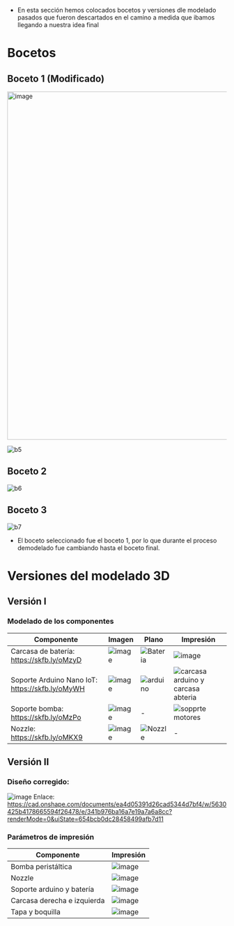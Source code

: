 - En esta sección hemos colocados bocetos y versiones dle modelado pasados que fueron descartados en el camino a medida que ibamos llegando a nuestra idea final

# Bocetos
## Boceto 1 (Modificado)
<img width="800" alt="image" src="https://github.com/JoseLuisNunezRivera/ProyectoFunBio/assets/143373576/cb21e9ea-33c8-434e-91ad-58b82efb200e">

![b5](https://github.com/JoseLuisNunezRivera/ProyectoFunBio/assets/143373576/1590844c-2c45-416e-ba52-ab51a4baec1c)
## Boceto 2
![b6](https://github.com/JoseLuisNunezRivera/ProyectoFunBio/assets/143373576/d39611ae-a326-4478-9935-5f6c3e4f90ee)
## Boceto 3 
![b7](https://github.com/JoseLuisNunezRivera/ProyectoFunBio/assets/143373576/317bd6ff-29ea-484c-9b30-b10541de4f86)

- El boceto seleccionado fue el boceto 1, por lo que durante el proceso demodelado fue cambiando hasta el boceto final.

# Versiones del modelado 3D
## Versión I
### Modelado de los componentes

| Componente | Imagen | Plano | Impresión |
|------------|--------|-------|-----------|
|Carcasa de batería: https://skfb.ly/oMzyD| ![image](https://github.com/JoseLuisNunezRivera/ProyectoFunBio/assets/143018798/a2b5b1ff-8740-43a7-84ff-ac3e780afd0e) | ![Bateria](https://github.com/JoseLuisNunezRivera/ProyectoFunBio/assets/143018798/7fd6b080-9738-402d-a0fd-cd1ec7a27c17) | ![image](https://github.com/JoseLuisNunezRivera/ProyectoFunBio/assets/143347817/698454c9-8dd1-42a3-b260-f2f66c843126) |
| Soporte Arduino Nano IoT: https://skfb.ly/oMyWH | ![image](https://github.com/JoseLuisNunezRivera/ProyectoFunBio/assets/143018798/e327fc77-4701-46b2-b805-fbfd8cff48d6) | ![arduino](https://github.com/JoseLuisNunezRivera/ProyectoFunBio/assets/143018798/263ad8df-8e19-4f50-862e-8f732baebeb3) | ![carcasa arduino y carcasa abteria](https://github.com/JoseLuisNunezRivera/ProyectoFunBio/assets/143347817/ddf33c6f-6cc2-4f25-b9e4-0a88e8a2e178) |
| Soporte bomba: https://skfb.ly/oMzPo | ![image](https://github.com/JoseLuisNunezRivera/ProyectoFunBio/assets/143018798/a2738ec3-06d3-476f-9a1b-ae1bcf4aa19d) | - | ![sopprte motores](https://github.com/JoseLuisNunezRivera/ProyectoFunBio/assets/143347817/75340d76-2ab6-422e-82d8-ad1967f7ab5d) |
| Nozzle: https://skfb.ly/oMKX9 | ![image](https://github.com/JoseLuisNunezRivera/ProyectoFunBio/assets/143018798/6648aaf3-5047-4a91-b957-7e488c0eb870) | ![Nozzle](https://github.com/JoseLuisNunezRivera/ProyectoFunBio/assets/143018798/1f29efee-f472-4c0b-86d0-146266399faa) | - | ![noozle](https://github.com/JoseLuisNunezRivera/ProyectoFunBio/assets/143347817/b9d8fb56-1147-45a3-8ec9-f2e1ae292cdf) |

## Versión II
### Diseño corregido:
![image](https://i.imgur.com/AK7mcbh.png)
Enlace: https://cad.onshape.com/documents/ea4d05391d26cad5344d7bf4/w/5630425b4178665594f26478/e/341b976ba16a7e19a7a6a8cc?renderMode=0&uiState=654bcb0dc28458499afb7d11

### Parámetros de impresión

| Componente | Impresión |
|------------|-----------|
| Bomba peristáltica | ![image](https://github.com/JoseLuisNunezRivera/ProyectoFunBio/assets/143347817/325bcf2a-97c5-4908-b817-3f2f304ee5af) |
| Nozzle | ![image](https://github.com/JoseLuisNunezRivera/ProyectoFunBio/assets/143347817/0a767878-dca5-4980-bbd8-9cf228f9c93a) |
| Soporte arduino y batería | ![image](https://github.com/JoseLuisNunezRivera/ProyectoFunBio/assets/143347817/595a17d0-1f27-4e5a-9f24-6caec6a9bb40) |
| Carcasa derecha e izquierda | ![image](https://github.com/JoseLuisNunezRivera/ProyectoFunBio/assets/143347817/4f86f504-3860-40b0-bb3d-4a78577dc93b) |
| Tapa y boquilla | ![image](https://github.com/JoseLuisNunezRivera/ProyectoFunBio/assets/143347817/f6925ce5-2114-4930-bbc6-b88629456535)


